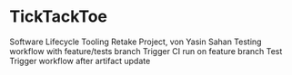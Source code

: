 # TickTackToe
Software Lifecycle Tooling Retake Project, von Yasin Sahan
Testing workflow with feature/tests branch
Trigger CI run on feature branch
Test
Trigger workflow after artifact update
